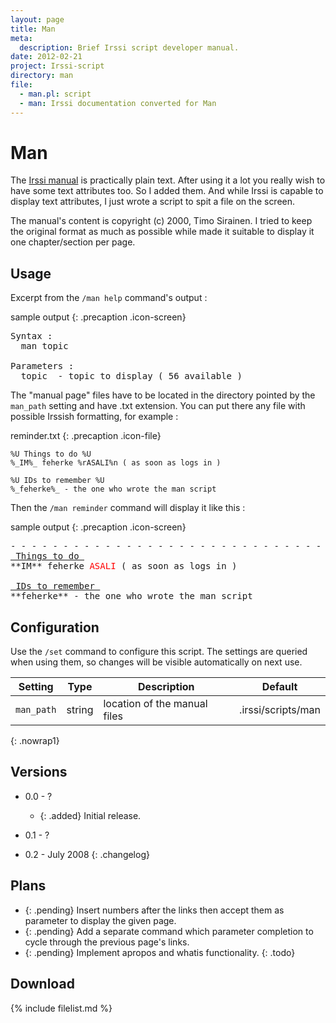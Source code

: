 ```yaml
---
layout: page
title: Man
meta:
  description: Brief Irssi script developer manual.
date: 2012-02-21
project: Irssi-script
directory: man
file:
  - man.pl: script
  - man: Irssi documentation converted for Man
---
```


# Man

The [Irssi manual](http://irssi.org/documentation/manual) is practically plain text. After using it a lot you really wish to have some text attributes too. So I added
them. And while Irssi is capable to display text attributes, I just wrote a script to spit a file on the screen.

The manual's content is copyright (c) 2000, Timo Sirainen. I tried to keep the original format as much as possible while made it suitable to display it one
chapter/section per page.

## Usage

Excerpt from the `/man help` command's output :

sample output
{: .precaption .icon-screen}

<pre><samp markdown="span"
>Syntax :
  man topic

Parameters :
  topic  - topic to display ( 56 available )
</samp></pre>

The "manual page" files have to be located in the directory pointed by the `man_path` setting and have .txt extension. You can put there any file with possible Irssish
formatting, for example :

reminder.txt
{: .precaption .icon-file}

<pre><code class="highlight"
><span class="cp">%U</span> Things to do <span class="cp">%U</span>
<span class="cp">%_</span>IM<span class="cp">%_</span> feherke <span class="cp">%r</span>ASALI<span class="cp">%n</span> ( as soon as logs in )

<span class="cp">%U</span> IDs to remember <span class="cp">%U</span>
<span class="cp">%_</span>feherke<span class="cp">%_</span> - the one who wrote the man script
</code></pre>

Then the `/man reminder` command will display it like this :

sample output
{: .precaption .icon-screen}

<pre><samp markdown="span"
>- - - - - - - - - - - - - - - - - - - - - - - - - - - - - - - - - man reminder
<u> Things to do </u>
**IM** feherke <span style="color: red">ASALI</span> ( as soon as logs in )

<u> IDs to remember </u>
**feherke** - the one who wrote the man script
</samp></pre>

## Configuration

Use the `/set` command to configure this script. The settings are queried when using them, so changes will be visible automatically on next use.

| Setting    | Type   | Description                  | Default            |
|------------|--------|------------------------------|--------------------|
| `man_path` | string | location of the manual files | .irssi/scripts/man |
{: .nowrap1}

## Versions

* 0.0 - ?
  * {: .added} Initial release.

* 0.1 - ?

* 0.2 - July 2008
{: .changelog}

## Plans

* {: .pending} Insert numbers after the links then accept them as parameter to display the given page.
* {: .pending} Add a separate command which parameter completion to cycle through the previous page's links.
* {: .pending} Implement apropos and whatis functionality.
{: .todo}

## Download

{% include filelist.md %}
